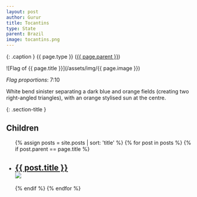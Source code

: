 ```yaml
---
layout: post
author: Gurur
title: Tocantins
type: State
parent: Brazil
image: tocantins.png
---
```

{: .caption }
{{ page.type }} ([{{ page.parent }}](/2019/04/02/brazil.html))

![Flag of {{ page.title }}](/assets/img/{{ page.image }})

*Flag proportions*: 7:10

White bend sinister separating a dark blue and orange fields (creating two right-angled triangles), with an orange stylised sun at the centre.

{: .section-title }
## Children

<ul id="post-list">
    {% assign posts = site.posts | sort: 'title' %}
    {% for post in posts %}
    {% if post.parent == page.title %}
    <li>
        <h2><a href="{{ post.url }}">{{ post.title }}<br><span class="home-image"><img src="/assets/img/{{ post.image }}"></span></a></h2>
    </li>
    {% endif %}
    {% endfor %}
</ul>